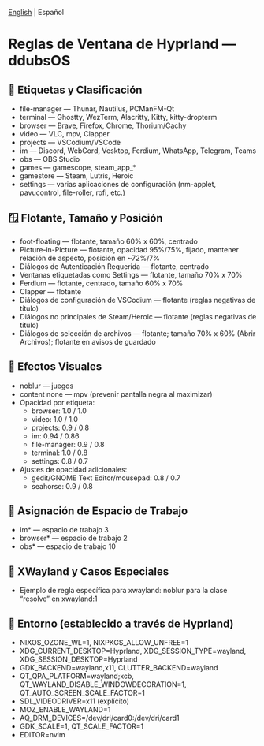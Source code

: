 [English](./hyprland.windowrules.cheatsheet.md) | Español

# Reglas de Ventana de Hyprland — ddubsOS
## 🧩 Etiquetas y Clasificación
- file-manager — Thunar, Nautilus, PCManFM-Qt
- terminal — Ghostty, WezTerm, Alacritty, Kitty, kitty-dropterm
- browser — Brave, Firefox, Chrome, Thorium/Cachy
- video — VLC, mpv, Clapper
- projects — VSCodium/VSCode
- im — Discord, WebCord, Vesktop, Ferdium, WhatsApp, Telegram, Teams
- obs — OBS Studio
- games — gamescope, steam_app_*
- gamestore — Steam, Lutris, Heroic
- settings — varias aplicaciones de configuración (nm-applet, pavucontrol, file-roller, rofi, etc.)

## 🪟 Flotante, Tamaño y Posición
- foot-floating — flotante, tamaño 60% x 60%, centrado
- Picture-in-Picture — flotante, opacidad 95%/75%, fijado, mantener relación de aspecto, posición en ~72%/7%
- Diálogos de Autenticación Requerida — flotante, centrado
- Ventanas etiquetadas como Settings — flotante, tamaño 70% x 70%
- Ferdium — flotante, centrado, tamaño 60% x 70%
- Clapper — flotante
- Diálogos de configuración de VSCodium — flotante (reglas negativas de título)
- Diálogos no principales de Steam/Heroic — flotante (reglas negativas de título)
- Diálogos de selección de archivos — flotante; tamaño 70% x 60% (Abrir Archivos); flotante en avisos de guardado

## 🎨 Efectos Visuales
- noblur — juegos
- content none — mpv (prevenir pantalla negra al maximizar)
- Opacidad por etiqueta:
  - browser: 1.0 / 1.0
  - video: 1.0 / 1.0
  - projects: 0.9 / 0.8
  - im: 0.94 / 0.86
  - file-manager: 0.9 / 0.8
  - terminal: 1.0 / 0.8
  - settings: 0.8 / 0.7
- Ajustes de opacidad adicionales:
  - gedit/GNOME Text Editor/mousepad: 0.8 / 0.7
  - seahorse: 0.9 / 0.8

## 🧭 Asignación de Espacio de Trabajo
- im* — espacio de trabajo 3
- browser* — espacio de trabajo 2
- obs* — espacio de trabajo 10

## 🧪 XWayland y Casos Especiales
- Ejemplo de regla específica para xwayland: noblur para la clase “resolve” en xwayland:1

## 🌱 Entorno (establecido a través de Hyprland)
- NIXOS_OZONE_WL=1, NIXPKGS_ALLOW_UNFREE=1
- XDG_CURRENT_DESKTOP=Hyprland, XDG_SESSION_TYPE=wayland, XDG_SESSION_DESKTOP=Hyprland
- GDK_BACKEND=wayland,x11, CLUTTER_BACKEND=wayland
- QT_QPA_PLATFORM=wayland;xcb, QT_WAYLAND_DISABLE_WINDOWDECORATION=1, QT_AUTO_SCREEN_SCALE_FACTOR=1
- SDL_VIDEODRIVER=x11 (explícito)
- MOZ_ENABLE_WAYLAND=1
- AQ_DRM_DEVICES=/dev/dri/card0:/dev/dri/card1
- GDK_SCALE=1, QT_SCALE_FACTOR=1
- EDITOR=nvim
